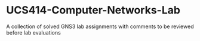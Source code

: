 # UCS414-Computer-Networks-Lab
A collection of solved GNS3 lab assignments with comments to be reviewed before lab evaluations
